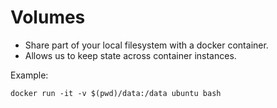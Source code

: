 # Volumes

* Share part of your local filesystem with a docker container.
* Allows us to keep state across container instances.

Example:

```
docker run -it -v $(pwd)/data:/data ubuntu bash
```


